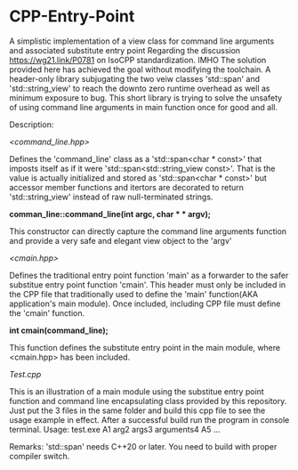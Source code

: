 # CPP-Entry-Point
A simplistic implementation of a view class for command line arguments and associated substitute entry point
Regarding the discussion https://wg21.link/P0781 on IsoCPP standardization. IMHO The solution provided here has achieved the goal
without modifying the toolchain. A header-only library subjugating the two veiw classes 'std::span' and 'std::string_view' to reach the downto
zero runtime overhead as well as minimum exposure to bug. This short library is trying to solve the unsafety of using command line
arguments in main function once for good and all.

Description:

*<command_line.hpp>*

Defines the 'command_line' class as a 'std::span<char * const>' that imposts itself as if it were 'std::span<std::string_view const>'. 
That is the value is actually initialized and stored as 'std::span<char * const>' but accessor member functions and itertors are 
decorated to return 'std::string_view' instead of raw null-terminated strings.

**comman_line::command_line(int argc, char * * argv);**

This constructor can directly capture the command line arguments function and provide a very safe and elegant view  object to the 'argv'

*<cmain.hpp>*

Defines the traditional entry point function 'main' as a forwarder to the safer substitue entry point function 'cmain'.
This header must only be included in the CPP file that traditionally used to define the 'main' function(AKA application's main module).
Once included, including CPP file must define the 'cmain' function.

**int cmain(command_line);**

This function defines the substitute entry point in the main module, where <cmain.hpp> has been included.

*Test.cpp*

This is an illustration of a main module using the substitue entry point function and command line encapsulating class provided by this repository.
Just put the 3 files in the same folder and build this cpp file to see the usage example in effect. After a successful build run the program in 
console terminal.
Usage: test.exe A1 arg2 args3 arguments4 A5 ...

Remarks:
'std::span' needs C++20 or later. You need to build with proper compiler switch.


